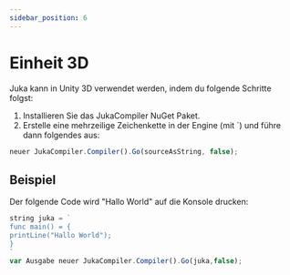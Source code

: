 ```yaml
---
sidebar_position: 6
---
```


# Einheit 3D

Juka kann in Unity 3D verwendet werden, indem du folgende Schritte folgst:

1. Installieren Sie das JukaCompiler NuGet Paket.
2. Erstelle eine mehrzeilige Zeichenkette in der Engine (mit `) und führe dann folgendes aus:

```jsx
neuer JukaCompiler.Compiler().Go(sourceAsString, false);
```

## Beispiel

Der folgende Code wird "Hallo World" auf die Konsole drucken:

```jsx
string juka = `
func main() = {
printLine("Hallo World");
}
`
var Ausgabe neuer JukaCompiler.Compiler().Go(juka,false);
```
